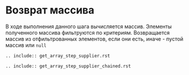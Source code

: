 # Возврат массива

В ходе выполнения данного шага вычисляется массив. Элементы полученного массива фильтруются по критериям. Возвращается
массив из отфильтрованных элементов, если они есть, иначе - пустой массив или `null`

```{eval-rst}
.. include:: get_array_step_supplier.rst
```

```{eval-rst}
.. include:: get_array_step_supplier_chained.rst
```